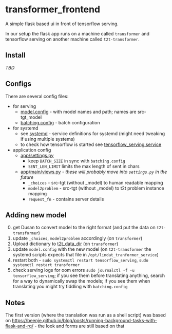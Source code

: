 # transformer_frontend
A simple flask based ui in front of tensorflow serving.

In our setup the flask app runs on a machine called `transformer` and tensorflow serving on another machine called `t2t-transformer`.

## Install

*TBD*

## Configs
There are several config files:
- for serving
  - [model.config](./model.config) - with model names and path; names are src-tgt_model
  - [batching.config](./batching.config) - batch configuration
- for systemd
  - see [systemd](./systemd) - service definitions for systemd (might need tweaking if using multiple systems)
  - to check how tensorflow is started see [tensorflow_serving.service](./systemd/tensorflow_serving.service)
- application config
  - [app/settings.py](app/settings.py)
    - keep `BATCH_SIZE` in sync with `batching.config`
    - `SENT_LEN_LIMIT` limits the max length of sent in chars
  - [app/main/views.py](app/main/views.py) - *these will probably move into `settings.py` in the future*
    - `_choices` - src-tgt (without _model) to human readable mapping
    - `model2problem` - src-tgt (without _model) to t2t problem instance mapping
    - `request_fn` - contains server details
  
## Adding new model
0. get Dusan to convert model to the right format (and put the data on `t2t-transformer`)
1. update `_choices`, `model2problem` accordingly (on `transformer`)
2. Upload dictionary to [t2t_data_dir](t2t_data_dir) (on `transformer`)
3. update `model.config` with the new model (on `t2t-transformer` the systemd scripts expects that file in `/opt/lindat_tranformer_service`)
4. restart both - `sudo systemctl restart tensorflow_serving`, `sudo systemctl restart transformer`
5. check serving logs for oom errors `sudo journalctl -f -u tensorflow_serving`; if you see them before translating anything, search for a way to dynamically swap the models; if you see them when translating you might try fiddling with `batching.config`


## Notes
The first version (where the translation was run as a shell script) was based on https://beenje.github.io/blog/posts/running-background-tasks-with-flask-and-rq/ - the look and forms are still based on that
